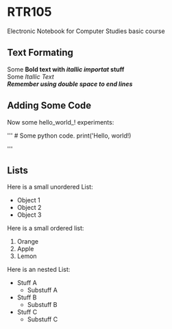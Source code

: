 # RTR105
 Electronic Notebook for Computer Studies basic course

## Text Formating 

Some **Bold text with _itallic importat_ stuff**  
Some *Itallic Text*  
***Remember using double space to end lines***  

## Adding Some Code  

Now some hello_world_! experiments:  

''' 
# Some python code. 
print('Hello, world!)

'''


## Lists

Here is a small unordered List:  

* Object 1  
* Object 2  
* Object 3  


Here is a small ordered list:  

1. Orange
2. Apple
3. Lemon

Here is an nested List:  

- Stuff A  
  - Substuff A
- Stuff B
  - Substuff B  
- Stuff C
  - Substuff C

